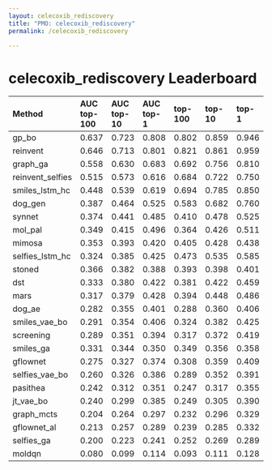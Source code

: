 ```yaml
---
layout: celecoxib_rediscovery
title: "PMO: celecoxib_rediscovery"
permalink: /celecoxib_rediscovery

---
```


# celecoxib_rediscovery Leaderboard




| Method | AUC top-100 | AUC top-10 | AUC top-1 | top-100 | top-10 | top-1 |
| :--- | :------------- | :--- | :--- | :--- | :--- | :--- |
| gp_bo | 0.637 | 0.723 | 0.808 | 0.802 | 0.859 | 0.946 |
| reinvent | 0.646 | 0.713 | 0.801 | 0.821 | 0.861 | 0.959 |
| graph_ga | 0.558 | 0.630 | 0.683 | 0.692 | 0.756 | 0.810 |
| reinvent_selfies | 0.515 | 0.573 | 0.616 | 0.684 | 0.722 | 0.750 |
| smiles_lstm_hc | 0.448 | 0.539 | 0.619 | 0.694 | 0.785 | 0.850 |
| dog_gen | 0.387 | 0.464 | 0.525 | 0.583 | 0.682 | 0.760 |
| synnet | 0.374 | 0.441 | 0.485 | 0.410 | 0.478 | 0.525 |
| mol_pal | 0.349 | 0.415 | 0.496 | 0.364 | 0.426 | 0.511 |
| mimosa | 0.353 | 0.393 | 0.420 | 0.405 | 0.428 | 0.438 |
| selfies_lstm_hc | 0.324 | 0.385 | 0.425 | 0.473 | 0.535 | 0.585 |
| stoned | 0.366 | 0.382 | 0.388 | 0.393 | 0.398 | 0.401 |
| dst | 0.333 | 0.380 | 0.422 | 0.381 | 0.422 | 0.459 |
| mars | 0.317 | 0.379 | 0.428 | 0.394 | 0.448 | 0.486 |
| dog_ae | 0.282 | 0.355 | 0.401 | 0.288 | 0.360 | 0.406 |
| smiles_vae_bo | 0.291 | 0.354 | 0.406 | 0.324 | 0.382 | 0.425 |
| screening | 0.289 | 0.351 | 0.394 | 0.317 | 0.372 | 0.419 |
| smiles_ga | 0.331 | 0.344 | 0.350 | 0.349 | 0.356 | 0.358 |
| gflownet | 0.275 | 0.327 | 0.374 | 0.308 | 0.359 | 0.409 |
| selfies_vae_bo | 0.260 | 0.326 | 0.386 | 0.289 | 0.352 | 0.391 |
| pasithea | 0.242 | 0.312 | 0.351 | 0.247 | 0.317 | 0.355 |
| jt_vae_bo | 0.240 | 0.299 | 0.385 | 0.249 | 0.305 | 0.390 |
| graph_mcts | 0.204 | 0.264 | 0.297 | 0.232 | 0.296 | 0.329 |
| gflownet_al | 0.213 | 0.257 | 0.289 | 0.239 | 0.285 | 0.332 |
| selfies_ga | 0.200 | 0.223 | 0.241 | 0.252 | 0.269 | 0.289 |
| moldqn | 0.080 | 0.099 | 0.114 | 0.093 | 0.111 | 0.128 |


